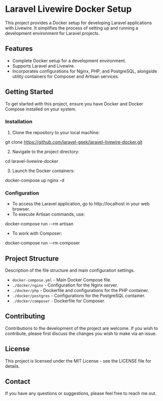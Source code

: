 # Laravel Livewire Docker Setup

This project provides a Docker setup for developing Laravel applications with Livewire. It simplifies the process of setting up and running a development environment for Laravel projects.

## Features

- Complete Docker setup for a development environment.
- Supports Laravel and Livewire.
- Incorporates configurations for Nginx, PHP, and PostgreSQL, alongside utility containers for Composer and Artisan services.

## Getting Started

To get started with this project, ensure you have Docker and Docker Compose installed on your system.

### Installation

1. Clone the repository to your local machine:

git clone https://github.com/laravel-geek/laravel-livewire-docker.git

2. Navigate to the project directory:

cd laravel-livewire-docker


3. Launch the Docker containers:

docker-compose up nginx -d


### Configuration

- To access the Laravel application, go to http://localhost in your web browser.
- To execute Artisan commands, use:

docker-compose run --rm artisan <command>

- To work with Composer:

docker-compose run --rm composer <command>


## Project Structure

Description of the file structure and main configuration settings.

- `docker-compose.yml` - Main Docker Compose file.
- `./docker/nginx` - Configuration for the Nginx server.
- `./docker/php` - Dockerfile and configurations for the PHP container.
- `./docker/postgres` - Configurations for the PostgreSQL container.
- `./docker/composer` - Dockerfile for Composer.

## Contributing

Contributions to the development of the project are welcome. If you wish to contribute, please first discuss the changes you wish to make via an issue.

## License

This project is licensed under the MIT License - see the LICENSE file for details.

## Contact

If you have any questions or suggestions, please feel free to reach me out.